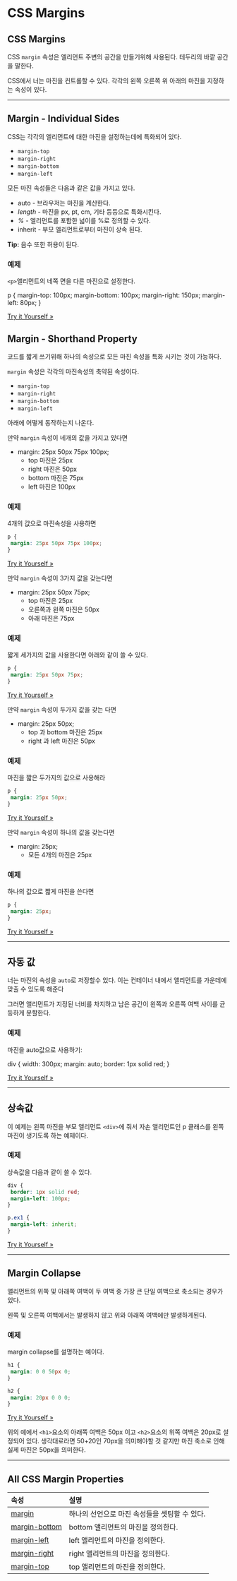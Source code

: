 # CSS Margins

## CSS Margins

CSS `margin` 속성은 엘리먼트 주변의 공간을 만들기위해 사용된다. 테두리의 바깥 공간을 말한다.

CSS에서 너는 마진을 컨트롤할 수 있다. 각각의 왼쪽 오른쪽 위 아래의 마진을 지정하는 속성이 있다.

------

## Margin - Individual Sides

CSS는 각각의 엘리먼트에 대한 마진을 설정하는데에 특화되어 있다.

- `margin-top`
- `margin-right`
- `margin-bottom`
- `margin-left`

모든 마진 속성들은 다음과 같은 값을 가지고 있다.

- auto - 브라우저는 마진을 계산한다.
- *length* - 마진을 px, pt, cm, 기타 등등으로 특화시킨다.
- *%* - 엘리먼트를 포함한 넓이를 %로 정의할 수 있다.
- inherit - 부모 엘리먼트로부터 마진이 상속 된다.

**Tip:** 음수 또한 허용이 된다.

### 예제

`<p>`앨리먼트의 네쪽 면을 다른 마진으로 설정한다.

p {
 margin-top: 100px;
 margin-bottom: 100px;
 margin-right: 150px;
 margin-left: 80px;
}

[Try it Yourself »](https://www.w3schools.com/css/tryit.asp?filename=trycss_margin_sides)

## Margin - Shorthand Property

코드를 짧게 쓰기위해 하나의 속성으로 모든 마진 속성을 특화 시키는 것이 가능하다.

`margin` 속성은 각각의 마진속성의 축약된 속성이다.

- `margin-top`
- `margin-right`
- `margin-bottom`
- `margin-left`

아래에 어떻게 동작하는지 나온다.

만약 `margin` 속성이 네개의 값을 가지고 있다면

- margin: 25px 50px 75px 100px;
  - top 마진은 25px
  - right 마진은 50px
  - bottom 마진은 75px
  - left 마진은 100px

### 예제

4개의 값으로 마진속성을 사용하면

```css
p {
 margin: 25px 50px 75px 100px;
}
```

[Try it Yourself »](https://www.w3schools.com/css/tryit.asp?filename=trycss_margin_shorthand_4val)

만약 `margin` 속성이 3가지 값을 갖는다면

- margin: 25px 50px 75px;
  - top 마진은 25px
  - 오른쪽과 왼쪽 마진은 50px
  - 아래 마진은 75px

### 예제

짧게 세가지의 값을 사용한다면 아래와 같이 쓸 수 있다.

```css
p {
 margin: 25px 50px 75px;
}
```

[Try it Yourself »](https://www.w3schools.com/css/tryit.asp?filename=trycss_margin_shorthand_3val)

만약 `margin` 속성이 두가지 값을 갖는 다면

- margin: 25px 50px;
  - top 과 bottom 마진은 25px
  - right 과 left 마진은 50px

### 예제

마진을 짧은 두가지의 값으로 사용해라

```css
p {
 margin: 25px 50px;
}
```

[Try it Yourself »](https://www.w3schools.com/css/tryit.asp?filename=trycss_margin_shorthand_2val)

만약 `margin` 속성이 하나의 값을 갖는다면

- margin: 25px;
  - 모든 4개의 마진은 25px

### 예제

하나의 값으로 짧게 마진을 쓴다면

```css
p {
 margin: 25px;
}
```

[Try it Yourself »](https://www.w3schools.com/css/tryit.asp?filename=trycss_margin_shorthand_1val)

------

## 자동 값

너는 마진의 속성을 `auto`로 저장할수 있다. 이는 컨테이너 내에서 앨리먼트를 가운데에 맞출 수 있도록 해준다

그러면 앨리먼트가 지정된 너비를 차지하고 남은 공간이 왼쪽과 오른쪽 여백 사이를 균등하게 분할한다.

### 예제

마진을 auto값으로 사용하기:

div {
 width: 300px;
 margin: auto;
 border: 1px solid red;
}

[Try it Yourself »](https://www.w3schools.com/css/tryit.asp?filename=trycss_margin_auto)

------

## 상속값

이 예제는 왼쪽 마진을 부모 앨리먼트 `<div>`에 줘서 자손 앨리먼트인 p 클래스를 왼쪽 마진이 생기도록 하는 예제이다.

### 예제

상속값을 다음과 같이 쓸 수 있다.

```css
div {
 border: 1px solid red;
 margin-left: 100px;
}

p.ex1 {
 margin-left: inherit;
}
```

[Try it Yourself »](https://www.w3schools.com/css/tryit.asp?filename=trycss_margin-left_inherit)

------

## Margin Collapse

앨리먼트의 위쪽 및 아래쪽 여백이 두 여백 중 가장 큰 단일 여백으로 축소되는 경우가 있다.

왼쪽 및 오른쪽 여백에서는 발생하지 않고 위와 아래쪽 여백에만 발생하게된다.

### 예제

margin collapse를 설명하는 예이다.

```css
h1 {
 margin: 0 0 50px 0;
}

h2 {
 margin: 20px 0 0 0;
}
```

[Try it Yourself »](https://www.w3schools.com/css/tryit.asp?filename=trycss_margin_collapse)

위의 예에서 `<h1>`요소의 아래쪽 여백은 50px 이고 `<h2>`요소의 위쪽 여백은 20px로 설정되어 있다. 생각대로라면 50+20인 70px을 의미해야할 것 같지만 마진 축소로 인해 실제 마진은 50px을 의미한다.

------

## All CSS Margin Properties

| 속성                                                         | 설명                                          |
| :----------------------------------------------------------- | :-------------------------------------------- |
| [margin](https://www.w3schools.com/cssref/pr_margin.asp)     | 하나의 선언으로 마진 속성들을 셋팅할 수 있다. |
| [margin-bottom](https://www.w3schools.com/cssref/pr_margin-bottom.asp) | bottom 앨리먼트의 마진을 정의한다.            |
| [margin-left](https://www.w3schools.com/cssref/pr_margin-left.asp) | left 앨리먼트의 마진을 정의한다.              |
| [margin-right](https://www.w3schools.com/cssref/pr_margin-right.asp) | right 앨리먼트의 마진을 정의한다.             |
| [margin-top](https://www.w3schools.com/cssref/pr_margin-top.asp) | top 앨리먼트의 마진을 정의한다.               |